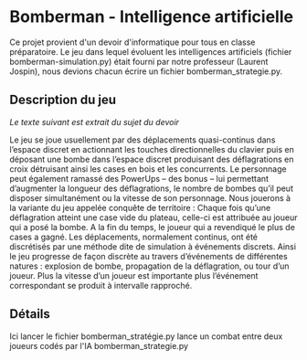 # Bomberman - Intelligence artificielle 



Ce projet provient d'un devoir d'informatique pour tous en classe préparatoire. Le jeu dans lequel évoluent les intelligences artificiels (fichier bomberman-simulation.py) était fourni par notre professeur (Laurent Jospin), nous devions chacun écrire un fichier bomberman_strategie.py. 

## Description du jeu 

_Le texte suivant est extrait du sujet du devoir_

Le jeu se joue usuellement par des déplacements quasi-continus dans l’espace discret en actionnant les touches directionnelles du clavier puis en déposant une bombe dans l’espace discret produisant des déflagrations en croix détruisant ainsi les cases en bois et les concurrents. Le personnage peut également ramassé des PowerUps – des bonus – lui permettant d’augmenter la longueur des déflagrations, le nombre de bombes qu’il peut disposer simultanément ou la vitesse de son personnage.
Nous jouerons à la variante du jeu appelée conquête de territoire : Chaque fois qu’une déflagration atteint une case vide du plateau, celle-ci est attribuée au joueur qui a posé la bombe. A la fin du temps, le joueur qui a revendiqué le plus de cases a gagné.
Les déplacements, normalement continus, ont été discrétisés par une méthode dite de simulation à événements discrets. Ainsi le jeu progresse de façon discrète au travers d’événements de différentes natures : explosion de bombe, propagation de la déflagration, ou tour d’un joueur. Plus la vitesse d’un joueur est importante plus l’événement correspondant se produit à intervalle rapproché.

## Détails

Ici lancer le fichier bomberman_stratégie.py lance un combat entre deux joueurs codés par l'IA bomberman_strategie.py
